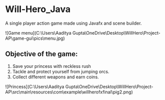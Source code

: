 
# Will-Hero_Java
A single player action game made using Javafx and scene builder.

![Game menu](C:\Users\Aaditya Gupta\OneDrive\Desktop\WillHero\Project-AP\game-gui\pics\menu.jpg)

## Objective of the game:
1. Save your princess with reckless rush
2. Tackle and protect yourself from jumping orcs.
3. Collect different weapons and earn coins.

![Princess](C:\Users\Aaditya Gupta\OneDrive\Desktop\WillHero\Project-AP\src\main\resources\com\example\willherofxfinal\pig2.png)



